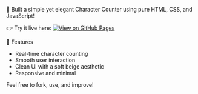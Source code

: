 🎯 Built a simple yet elegant Character Counter using pure HTML, CSS, and JavaScript! 

👉 Try it live here: [![View on GitHub Pages](https://img.shields.io/badge/View-Live%20Demo-blue?style=for-the-badge)](https://wisejoel77.github.io/character-counter/)

🚀 Features
- Real-time character counting
- Smooth user interaction
- Clean UI with a soft beige aesthetic
- Responsive and minimal

Feel free to fork, use, and improve!
